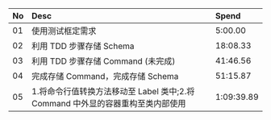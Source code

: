 |No|Desc|Spend|
|:---|:---|:---|
|01|使用测试框定需求|5:00.00|
|02|利用 TDD 步骤存储 Schema |18:08.33|
|03|利用 TDD 步骤存储 Command (未完成) |41:46.56|
|04|完成存储 Command，完成存储 Schema |51:15.87|
|05|1.将命令行值转换方法移动至 Label 类中;2.将 Command 中外显的容器重构至类内部使用|1:09:39.89|
